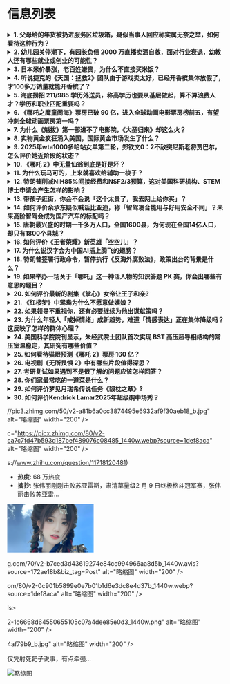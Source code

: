 # 信息列表

<details>
<summary><b>1. 父母给的年货被扔进服务区垃圾箱，疑似当事人回应称实属无奈之举，如何看待这种行为？</b></summary>

- **地址**: [传送门](https://www.zhihu.com/question/11827129609)
- **热度**: 1311 万热度
- **摘抄**: 封面新闻消息，2月6日，有网友在贵州龙里的一个高速服务区拍摄视频称，有人在垃圾桶...

<img src="https://pic1.zhimg.com/v2-068055544918d6ac8eafa25d5c013d08_1440w.png" alt="略缩图" width="200" />
</details>

<details>
<summary><b>2. 幼儿园关停潮下，有园长负债 2000 万直播卖酒自救，面对行业衰退，幼教人还有哪些就业或创业的可能性？</b></summary>

- **地址**: [传送门](https://www.zhihu.com/question/11727089442)
- **热度**: 587 万热度
- **摘抄**: “幼儿园关停潮”之下，贵阳一教育集团的12家幼儿园关闭了8家。创始人敬雅真说，公...

<img src="https://picx.zhimg.com/80/v2-f99bc992ba33516032da6048ac5dd47d_1440w.webp?source=1def8aca" alt="略缩图" width="200" />
</details>

<details>
<summary><b>3. 日本米价暴涨，老百姓嫌贵，为什么不直接买米饭？</b></summary>

- **地址**: [传送门](https://www.zhihu.com/question/11807447630)
- **热度**: 521 万热度
- **摘抄**: 

<img src="https://pic1.zhimg.com/80/v2-1e68a4be6c4c9012ed212a0cca0d0581_1440w.png" alt="略缩图" width="200" />
</details>

<details>
<summary><b>4. 听说捷克的《天国：拯救2》团队由于游戏卖太好，已经开香槟集体放假了，才100多万销量就能开香槟了？</b></summary>

- **地址**: [传送门](https://www.zhihu.com/question/11923484259)
- **热度**: 423 万热度
- **摘抄**: 首先，这是真的吗？其次，100多万也不多啊，这部作品算是取得“彻底成功”了吗？

<img src="https://pica.zhimg.com/50/v2-ee5ad9a38ca58808f92f9f56c0748016_b.jpg" alt="略缩图" width="200" />
</details>

<details>
<summary><b>5. 海底捞招 211/985 学历外送员，称高学历也要从基层做起，算不算浪费人才？学历和职业匹配重要吗？</b></summary>

- **地址**: [传送门](https://www.zhihu.com/question/11988383363)
- **热度**: 359 万热度
- **摘抄**: 近日有网友晒贴称，海底捞招聘985/211学历外送员，这引发了热议，到底这算不算...

<img src="https://pic1.zhimg.com/50/v2-c9cce60396360a59e010ed86834f133e_b.jpg" alt="略缩图" width="200" />
</details>

<details>
<summary><b>6. 《哪吒之魔童闹海》票房已破 90 亿，进入全球动画电影票房榜前五，有望冲刺全球动画票房第一吗？</b></summary>

- **地址**: [传送门](https://www.zhihu.com/question/11938309434)
- **热度**: 257 万热度
- **摘抄**: 据网络平台数据，截至目前，《哪吒之魔童闹海》累计票房（含预售）已超越《超人总动员...

<img src="https://picx.zhimg.com/80/v2-70bf60b86bceb844b44673bd70058127_1440w.webp?source=1def8aca" alt="略缩图" width="200" />
</details>

<details>
<summary><b>7. 为什么《魁拔》第一部进不了电影院，《大圣归来》却这么火？</b></summary>

- **地址**: [传送门](https://www.zhihu.com/question/33043288)
- **热度**: 224 万热度
- **摘抄**: 话说一直觉得《魁拔》才是中国动漫界的标杆，一群为梦想而努力的人最后落得连电影院都...

<img src="https://picx.zhimg.com/80/v2-09db9f4a3a4c813a4363a8645fa98139_1440w.webp?source=1def8aca" alt="略缩图" width="200" />
</details>

<details>
<summary><b>8. 实物黄金疯狂涌入美国，国际黄金市场发生了什么？</b></summary>

- **地址**: [传送门](https://www.zhihu.com/question/11788535610)
- **热度**: 166 万热度
- **摘抄**: 美国总统特朗普上任三周之内，他把关税大棒高高举起轻轻放下，却对大宗商品交易带来了...

<img src="https://picx.zhimg.com/80/v2-ec95cde3618834b0355590e69584152b_1440w.webp?source=1def8aca" alt="略缩图" width="200" />
</details>

<details>
<summary><b>9. 2025年wta1000多哈站女单第二轮，郑钦文0：2不敌突尼斯老将贾巴尔，怎么评价她近阶段的状态？</b></summary>

- **地址**: [传送门](https://www.zhihu.com/question/11958240404)
- **热度**: 163 万热度
- **摘抄**: 

<img src="https://pic4.zhimg.com/50/v2-2b8a5f803feea075098695186e784bfd_b.jpg" alt="略缩图" width="200" />
</details>

<details>
<summary><b>10. 《哪吒 2》中无量仙翁到底是好是坏？</b></summary>

- **地址**: [传送门](https://www.zhihu.com/question/11766338153)
- **热度**: 156 万热度
- **摘抄**: 从他骂太乙真人的话感觉他不算真正的坏蛋？从剧情发展来看，你认为无量仙翁算不算坏蛋...

<img src="https://pic2.zhimg.com/50/v2-12f27bbdbe5687a737b86e4d805dc441_b.jpg" alt="略缩图" width="200" />
</details>

<details>
<summary><b>11. 为什么玩马可的，上来就喜欢给辅助一梭子？</b></summary>

- **地址**: [传送门](https://www.zhihu.com/question/10648997699)
- **热度**: 105 万热度
- **摘抄**: 每次碰到菠萝，我的辅助刚出门，他就要给我几梭子？？？为啥你们有这种癖好？

<img src="https://pic1.zhimg.com/50/v2-f935b6796b962967980ae695de833396_b.jpg" alt="略缩图" width="200" />
</details>

<details>
<summary><b>12. 特朗普削减NIH85%间接经费和NSF2/3预算，这对美国科研机构、STEM博士申请会产生怎样的影响？</b></summary>

- **地址**: [传送门](https://www.zhihu.com/question/11794491283)
- **热度**: 105 万热度
- **摘抄**: 特朗普大刀落下！NIH经费降至15%，NSF预算砍2/3，美国科学界炸锅特朗普的...

<img src="https://picx.zhimg.com/80/v2-28b3332ec7df9bfda879dcdb79d82520_1440w.png" alt="略缩图" width="200" />
</details>

<details>
<summary><b>13. 带孩子逛街，你会不会说「这个太贵了，我去网上给你买」？</b></summary>

- **地址**: [传送门](https://www.zhihu.com/question/11699277300)
- **热度**: 104 万热度
- **摘抄**: 带孩子逛街，一碰到她喜欢的东西，就是一顿要，但有的玩具价格比较虚高，比如女孩子玩...

<img src="https://picx.zhimg.com/80/v2-eb6451554ff614313586ba12b5e5b2d0_1440w.webp?source=1def8aca" alt="略缩图" width="200" />
</details>

<details>
<summary><b>14. 如何评价余承东疑似喊话比亚迪，称「智驾凑合能用与好用安全不同」？未来高阶智驾会成为国产汽车的标配吗？</b></summary>

- **地址**: [传送门](https://www.zhihu.com/question/11904160750)
- **热度**: 99 万热度
- **摘抄**: 2月11日，华为常务董事、终端BG董事长、智能汽车解决方案BU董事长余承东发文，...

<img src="https://pic1.zhimg.com/80/v2-fad2e610a0156a10a05b00a0d9f8d460_1440w.webp?source=1def8aca" alt="略缩图" width="200" />
</details>

<details>
<summary><b>15. 唐朝最兴盛的时期一千多万人口，全国1600县，为何现在全国14亿人口，却只有1800个县城？</b></summary>

- **地址**: [传送门](https://www.zhihu.com/question/11204460564)
- **热度**: 94 万热度
- **摘抄**: 唐朝地域比现在多三分之一，人口少一百倍，县城却差不多。

<img src="https://picx.zhimg.com/50/v2-618a9a21c9a43d01b51ebbb143e25bd7_b.jpg" alt="略缩图" width="200" />
</details>

<details>
<summary><b>16. 如何评价《王者荣耀》新英雄「空空儿」？</b></summary>

- **地址**: [传送门](https://www.zhihu.com/question/11533201137)
- **热度**: 89 万热度
- **摘抄**: 王者新英雄空空儿将上线体验服

<img src="https://picx.zhimg.com/80/v2-2470653bb4dab75b0883f64c0fbabdcf_1440w.webp?source=1def8aca" alt="略缩图" width="200" />
</details>

<details>
<summary><b>17. 为什么说汉字会为中国AI插上腾飞的翅膀？</b></summary>

- **地址**: [传送门](https://www.zhihu.com/question/11759290469)
- **热度**: 75 万热度
- **摘抄**: 

<img src="https://pic2.zhimg.com/50/v2-1a28d0926feeaa1b18ceb3dea4dac417_b.jpg" alt="略缩图" width="200" />
</details>

<details>
<summary><b>18. 特朗普签署行政命令，暂停执行《反海外腐败法》，政策出台的背景是什么？</b></summary>

- **地址**: [传送门](https://www.zhihu.com/question/11887901298)
- **热度**: 73 万热度
- **摘抄**: 当地时间2月10日，美国总统特朗普签署行政命令，暂停执行《反海外腐败法》。新华社...

<img src="https://pica.zhimg.com/80/v2-dc9ae66f886e89bb045e58e191ab4795_1440w.webp?source=1def8aca" alt="略缩图" width="200" />
</details>

<details>
<summary><b>19. 如果举办一场关于「哪吒」这一神话人物的知识答题 PK 赛，你会出哪些有意思的题目？</b></summary>

- **地址**: [传送门](https://www.zhihu.com/question/11549130125)
- **热度**: 72 万热度
- **摘抄**: 「知识王者」春节主题有奖答题 PK 即将上新！《哪吒》系列电影爆火，关于「哪吒」...

<img src="https://pic4.zhimg.com/50/v2-dc19f3c83371c619e1d65998e9b8e3cb_b.jpg" alt="略缩图" width="200" />
</details>

<details>
<summary><b>20. 如何评价最新的剧集《掌心》女帝让王子和亲?</b></summary>

- **地址**: [传送门](https://www.zhihu.com/question/11931733942)
- **热度**: 68 万热度
- **摘抄**: RT，感觉不如以王子为主角，随后统一草原各部，积蓄实力，之后清君侧，一路南下

<img src="https://pica.zhimg.com/80/v2-628eed4107b04938c5396e998e82020d_1440w.png" alt="略缩图" width="200" />
</details>

<details>
<summary><b>21. 《红楼梦》中鸳鸯为什么不愿意做姨娘？</b></summary>

- **地址**: [传送门](https://www.zhihu.com/question/11876835811)
- **热度**: 67 万热度
- **摘抄**: 

<img src="https://pic2.zhimg.com/50/v2-703553949e4a2bb140fc604935f7d87b_b.jpg" alt="略缩图" width="200" />
</details>

<details>
<summary><b>22. 如果领导不重视你，还有必要继续为他出谋献策吗？</b></summary>

- **地址**: [传送门](https://www.zhihu.com/question/11878570955)
- **热度**: 62 万热度
- **摘抄**: 

<img src="https://picx.zhimg.com/50/v2-8577bf709375101ca44638ce2bb52a21_b.jpg" alt="略缩图" width="200" />
</details>

<details>
<summary><b>23. 为什么年轻人「戒掉情绪」成新趋势，难道「情感表达」正在集体降级吗？这反映了怎样的群体心理？</b></summary>

- **地址**: [传送门](https://www.zhihu.com/question/11783707647)
- **热度**: 61 万热度
- **摘抄**: 「喜怒不形于色」到底是成熟还是压抑？当代情绪管理背后藏着怎样的生存策略？

<img src="./img/1.jpg" alt="略缩图" width="200" />
</details>

<details>
<summary><b>24. 美国科学院院刊显示，朱经武院士团队首次实现 BST 高压超导相结构的常压室温稳定，其研究有哪些价值？</b></summary>

- **地址**: [传送门](https://www.zhihu.com/question/11915449278)
- **热度**: 59 万热度
- **摘抄**: 美国科学院院刊（PNAS）2025年2月4日发布的论文显示，朱经武院士团队使用新...

<img src="https://pic1.zhimg.com/v2-a68f4156a881634dfe2c31bd8f7514cc_1440w.jpeg" alt="略缩图" width="200" />
</details>

<details>
<summary><b>25. 如何看待猫眼预测《哪吒 2》票房 160 亿？</b></summary>

- **地址**: [传送门](https://www.zhihu.com/question/11952902434)
- **热度**: 59 万热度
- **摘抄**: 也太夸张了，按平均40一张票，需要4亿人观看？？？

<img src="https://pic3.zhimg.com/v2-de16d75ccaf6342bd425c8aa673be306_1440w.png" alt="略缩图" width="200" />
</details>

<details>
<summary><b>26. 电视剧《无所畏惧 2》中有哪些片段值得深思？</b></summary>

- **地址**: [传送门](https://www.zhihu.com/question/10622186080)
- **热度**: 59 万热度
- **摘抄**: 

<img src="https://pic2.zhimg.com/50/v2-a84b5bdcbd3ca21216af0d48ea513519_b.jpg" alt="略缩图" width="200" />
</details>

<details>
<summary><b>27. 考研复试如果遇到不是很了解的问题应该怎样回答？</b></summary>

- **地址**: [传送门](https://www.zhihu.com/question/9232227771)
- **热度**: 59 万热度
- **摘抄**: 主动承认，还是尽量把去回答

<img src="./img/1.jpg" alt="略缩图" width="200" />
</details>

<details>
<summary><b>28. 你们家最常吃的一道菜是什么？</b></summary>

- **地址**: [传送门](https://www.zhihu.com/question/778180525)
- **热度**: 57 万热度
- **摘抄**: 有人喜欢酸甜口，有人喜欢麻麻辣辣，中国八大菜系，各有所长，你最爱的是哪个？

<img src="https://pica.zhimg.com/50/v2-7dc98aa82ada3acf450a14dd65896cd6_b.jpg" alt="略缩图" width="200" />
</details>

<details>
<summary><b>29. 如何评价梦见月瑞希传说任务《貘枕之章》?</b></summary>

- **地址**: [传送门](https://www.zhihu.com/question/11992607297)
- **热度**: 56 万热度
- **摘抄**: 原神5.4版本新增传说任务

<img src="https://pica.zhimg.com/50/v2-625a935f38c1d4eb777bf93750dbb066_b.jpg" alt="略缩图" width="200" />
</details>

<details>
<summary><b>30. 如何评价Kendrick Lamar2025年超级碗中场秀？</b></summary>

- **地址**: [传送门](https://www.zhihu.com/question/11846948554)
- **热度**: 56 万热度
- **摘抄**: 

<img src="https://pica.zhimg.com/50/v2-2378fb549f5e6638e55b6aba1121d4d6_b.jpg" alt="略缩图" width="200" />
</details>

//pic3.zhimg.com/50/v2-a81b6a0cc3874495e6932af9f30aeb18_b.jpg" alt="略缩图" width="200" />
</details>

c="https://picx.zhimg.com/80/v2-ca7c7fd47b593d187bef489076c08485_1440w.webp?source=1def8aca" alt="略缩图" width="200" />
</details>

s://www.zhihu.com/question/11718120481)
- **热度**: 68 万热度
- **摘抄**: 张伟丽刚刚击败苏亚雷斯，肃清草量级2 月 9 日终极格斗冠军赛，张伟丽击败苏亚雷...

<img src="./img/1.jpg" alt="略缩图" width="200" />
</details>

g.com/70/v2-b7ced3d43619274e84cc994966aa8d5b_1440w.avis?source=172ae18b&biz_tag=Post" alt="略缩图" width="200" />
</details>

om/80/v2-0c901b5899e0e7b01b1d6e3dc8e4d37b_1440w.webp?source=1def8aca" alt="略缩图" width="200" />
</details>

ls>

2-1c6668d64550655105c07a4dee85e0d3_1440w.png" alt="略缩图" width="200" />
</details>

4af79b9_b.jpg" alt="略缩图" width="200" />
</details>

仅凭射死靶子说事，有点牵强...

<img src="https://picx.zhimg.com/80/v2-426b6e936a89c69768d484dcabb41c66_1440w.png" alt="略缩图" width="200" />
</details>

